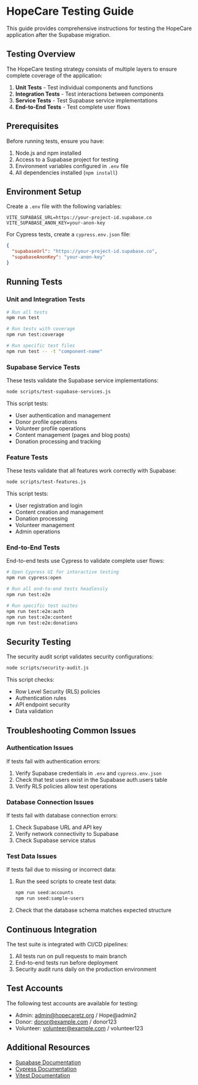 # HopeCare Testing Guide

This guide provides comprehensive instructions for testing the HopeCare application after the Supabase migration.

## Testing Overview

The HopeCare testing strategy consists of multiple layers to ensure complete coverage of the application:

1. **Unit Tests** - Test individual components and functions
2. **Integration Tests** - Test interactions between components
3. **Service Tests** - Test Supabase service implementations
4. **End-to-End Tests** - Test complete user flows

## Prerequisites

Before running tests, ensure you have:

1. Node.js and npm installed
2. Access to a Supabase project for testing
3. Environment variables configured in `.env` file
4. All dependencies installed (`npm install`)

## Environment Setup

Create a `.env` file with the following variables:

```
VITE_SUPABASE_URL=https://your-project-id.supabase.co
VITE_SUPABASE_ANON_KEY=your-anon-key
```

For Cypress tests, create a `cypress.env.json` file:

```json
{
  "supabaseUrl": "https://your-project-id.supabase.co",
  "supabaseAnonKey": "your-anon-key"
}
```

## Running Tests

### Unit and Integration Tests

```bash
# Run all tests
npm run test

# Run tests with coverage
npm run test:coverage

# Run specific test files
npm run test -- -t "component-name"
```

### Supabase Service Tests

These tests validate the Supabase service implementations:

```bash
node scripts/test-supabase-services.js
```

This script tests:
- User authentication and management
- Donor profile operations
- Volunteer profile operations
- Content management (pages and blog posts)
- Donation processing and tracking

### Feature Tests

These tests validate that all features work correctly with Supabase:

```bash
node scripts/test-features.js
```

This script tests:
- User registration and login
- Content creation and management
- Donation processing
- Volunteer management
- Admin operations

### End-to-End Tests

End-to-end tests use Cypress to validate complete user flows:

```bash
# Open Cypress UI for interactive testing
npm run cypress:open

# Run all end-to-end tests headlessly
npm run test:e2e

# Run specific test suites
npm run test:e2e:auth
npm run test:e2e:content
npm run test:e2e:donations
```

## Security Testing

The security audit script validates security configurations:

```bash
node scripts/security-audit.js
```

This script checks:
- Row Level Security (RLS) policies
- Authentication rules
- API endpoint security
- Data validation

## Troubleshooting Common Issues

### Authentication Issues

If tests fail with authentication errors:

1. Verify Supabase credentials in `.env` and `cypress.env.json`
2. Check that test users exist in the Supabase auth.users table
3. Verify RLS policies allow test operations

### Database Connection Issues

If tests fail with database connection errors:

1. Check Supabase URL and API key
2. Verify network connectivity to Supabase
3. Check Supabase service status

### Test Data Issues

If tests fail due to missing or incorrect data:

1. Run the seed scripts to create test data:
   ```bash
   npm run seed:accounts
   npm run seed:sample-users
   ```
2. Check that the database schema matches expected structure

## Continuous Integration

The test suite is integrated with CI/CD pipelines:

1. All tests run on pull requests to main branch
2. End-to-end tests run before deployment
3. Security audit runs daily on the production environment

## Test Accounts

The following test accounts are available for testing:

- Admin: admin@hopecaretz.org / Hope@admin2
- Donor: donor@example.com / donor123
- Volunteer: volunteer@example.com / volunteer123

## Additional Resources

- [Supabase Documentation](https://supabase.io/docs)
- [Cypress Documentation](https://docs.cypress.io)
- [Vitest Documentation](https://vitest.dev/)

